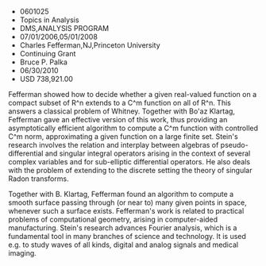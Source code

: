 
* 0601025
* Topics in Analysis
* DMS,ANALYSIS PROGRAM
* 07/01/2006,05/01/2008
* Charles Fefferman,NJ,Princeton University
* Continuing Grant
* Bruce P. Palka
* 06/30/2010
* USD 738,921.00



Fefferman showed how to decide whether a given real-valued function on a compact
subset of R^n extends to a C^m function on all of R^n. This answers a classical
problem of Whitney. Together with Bo'az Klartag, Fefferman gave an effective
version of this work, thus providing an asymptotically efficient algorithm to
compute a C^m function with controlled C^m norm, approximating a given function
on a large finite set. Stein's research involves the relation and interplay
between algebras of pseudo-differential and singular integral operators arising
in the context of several complex variables and for sub-elliptic differential
operators. He also deals with the problem of extending to the discrete setting
the theory of singular Radon transforms.

Together with B. Klartag, Fefferman found an algorithm to compute a smooth
surface passing through (or near to) many given points in space, whenever such a
surface exists. Fefferman's work is related to practical problems of
computational geometry, arising in computer-aided manufacturing. Stein's
research advances Fourier analysis, which is a fundamental tool in many branches
of science and technology. It is used e.g. to study waves of all kinds, digital
and analog signals and medical imaging.


